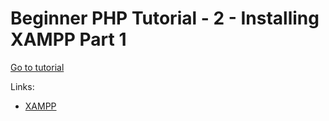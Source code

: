 # Beginner PHP Tutorial - 2 - Installing XAMPP Part 1

[Go to tutorial](https://youtu.be/k6ZiPqsBvEQ)

Links:
- [XAMPP](https://www.apachefriends.org/)
